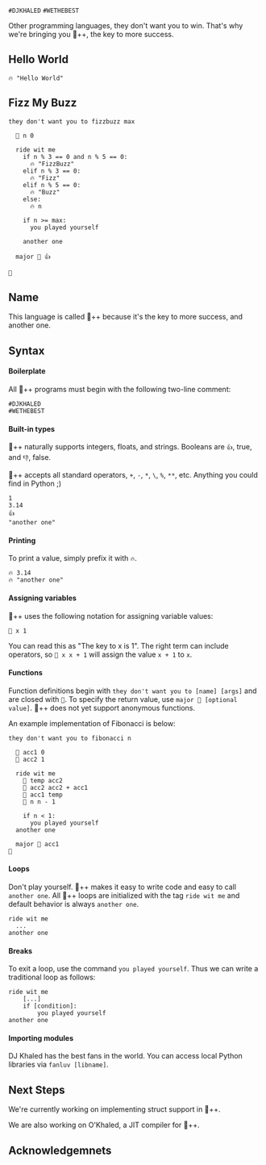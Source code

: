 `#DJKHALED`
`#WETHEBEST`

Other programming languages, they don't want you to win. That's why we're bringing you :key:++, the key to more success.

## Hello World
```
🔥 "Hello World"
```


## Fizz My Buzz

```
they don't want you to fizzbuzz max
  
  🔑 n 0
  
  ride wit me
    if n % 3 == 0 and n % 5 == 0:
      🔥 "FizzBuzz"
    elif n % 3 == 0:
      🔥 "Fizz"
    elif n % 5 == 0:
      🔥 "Buzz"
    else:
      🔥 n

    if n >= max:
      you played yourself
    
    another one

  major 🔑 👍

🙏
```

## Name
This language is called :key:++ because it's the key to more success, and another one.

## Syntax


#### Boilerplate
All :key:++ programs must begin with the following two-line comment:

```
#DJKHALED
#WETHEBEST
```


#### Built-in types
:key:++ naturally supports integers, floats, and strings. Booleans are `👍`, true, and `👎`, false. 

:key:++ accepts all standard operators, `+`, `-`, `*`, `\`, `%`, `**`, etc. Anything you could find in Python ;)

```
1
3.14
👍
"another one"
```

#### Printing
To print a value, simply prefix it with `🔥`.

```
🔥 3.14
🔥 "another one"
```


#### Assigning variables
:key:++ uses the following notation for assigning variable values:

```
🔑 x 1
```

You can read this as "The key to x is 1". The right term can include operators, so `🔑 x x + 1` will assign the value `x + 1` to `x`. 

#### Functions
Function definitions begin with `they don't want you to [name] [args]` and are closed with `🙏`. To specify the return value, use `major 🔑 [optional value]`. :key:++ does not yet support anonymous functions.

An example implementation of Fibonacci is below:

```
they don't want you to fibonacci n
  
  🔑 acc1 0
  🔑 acc2 1

  ride wit me
    🔑 temp acc2
    🔑 acc2 acc2 + acc1
    🔑 acc1 temp
    🔑 n n - 1

    if n < 1: 
      you played yourself
  another one

  major 🔑 acc1 
🙏
```


#### Loops
Don't play yourself. :key:++ makes it easy to write code and easy to call `another one`. All :key:++ loops are initialized with the tag `ride wit me` and default behavior is always `another one`.

```
ride wit me
  ...
another one
```

#### Breaks
To exit a loop, use the command `you played yourself`. Thus we can write a traditional loop as follows:

```
ride wit me
	[...]
	if [condition]:
		you played yourself
another one
```

#### Importing modules
DJ Khaled has the best fans in the world. You can access local Python libraries via `fanluv [libname]`.



## Next Steps

We're currently working on implementing struct support in :key:++. 

We are also working on O'Khaled, a JIT compiler for 🔑++.

## Acknowledgemnets

